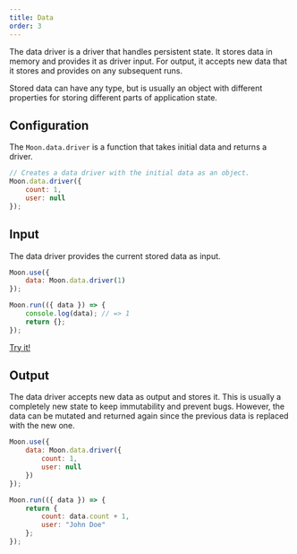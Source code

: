 ```yaml
---
title: Data
order: 3
---
```


The data driver is a driver that handles persistent state. It stores data in memory and provides it as driver input. For output, it accepts new data that it stores and provides on any subsequent runs.

Stored data can have any type, but is usually an object with different properties for storing different parts of application state.

## Configuration

The `Moon.data.driver` is a function that takes initial data and returns a driver.

```js
// Creates a data driver with the initial data as an object.
Moon.data.driver({
	count: 1,
	user: null
});
```

## Input

The data driver provides the current stored data as input.

```js
Moon.use({
	data: Moon.data.driver(1)
});

Moon.run(({ data }) => {
	console.log(data); // => 1
	return {};
});
```

<a href="/play#Moon.use(%7B%0A%09data%3A%20Moon.data.driver(1)%0A%7D)%3B%0A%0AMoon.run((%7B%20data%20%7D)%20%3D>%20%7B%0A%09console.log(data)%3B%20%2F%2F%20%3D>%201%0A%09return%20%7B%7D%3B%0A%7D)%3B">Try it!</a>

## Output

The data driver accepts new data as output and stores it. This is usually a completely new state to keep immutability and prevent bugs. However, the data can be mutated and returned again since the previous data is replaced with the new one.

```js
Moon.use({
	data: Moon.data.driver({
		count: 1,
		user: null
	})
});

Moon.run(({ data }) => {
	return {
		count: data.count + 1,
		user: "John Doe"
	};
});
```
